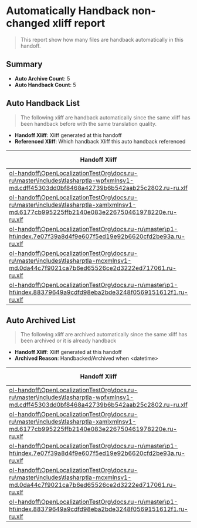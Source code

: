 # Automatically Handback non-changed xliff report
> This report show how many files are handback automatically in this handoff.

## Summary
* **Auto Archive Count**: 5
* **Auto Handback Count**: 5

## Auto Handback List
> The following xliff are handback automatically since the same xliff has been handback before with the same translation quality.

* **Handoff Xliff**: Xliff generated at this handoff
* **Referenced Xliff**: Which handback Xliff this auto handback referenced

| Handoff Xliff | Referenced Xliff | 
| --- | --- | 
| [ol-handoff\OpenLocalizationTestOrg\docs.ru-ru\master\includes\tlasharptla-wpfxmlnsv1-md.cdff45303dd0bf8468a42739b6b542aab25c2802.ru-ru.xlf](https://github.com/OpenLocalizationTestOrg/docs.handoff/blob/749da9c91f8861b5ece6a842601e1d236e052ebb/ol-handoff/OpenLocalizationTestOrg/docs.ru-ru/master/includes/tlasharptla-wpfxmlnsv1-md.cdff45303dd0bf8468a42739b6b542aab25c2802.ru-ru.xlf) | **Empty Handoff File** | 
| [ol-handoff\OpenLocalizationTestOrg\docs.ru-ru\master\includes\tlasharptla-xamlxmlnsv1-md.6177cb995225ffb2140e083e226750461978220e.ru-ru.xlf](https://github.com/OpenLocalizationTestOrg/docs.handoff/blob/749da9c91f8861b5ece6a842601e1d236e052ebb/ol-handoff/OpenLocalizationTestOrg/docs.ru-ru/master/includes/tlasharptla-xamlxmlnsv1-md.6177cb995225ffb2140e083e226750461978220e.ru-ru.xlf) | **Empty Handoff File** | 
| [ol-handoff\OpenLocalizationTestOrg\docs.ru-ru\master\p1-ht\index.7e07f39a8d4f9e607f5ed19e92b6620cfd2be93a.ru-ru.xlf](https://github.com/OpenLocalizationTestOrg/docs.handoff/blob/749da9c91f8861b5ece6a842601e1d236e052ebb/ol-handoff/OpenLocalizationTestOrg/docs.ru-ru/master/p1-ht/index.7e07f39a8d4f9e607f5ed19e92b6620cfd2be93a.ru-ru.xlf) | **Empty Handoff File** | 
| [ol-handoff\OpenLocalizationTestOrg\docs.ru-ru\master\includes\tlasharptla-mcxmlnsv1-md.0da44c7f9021ca7b6ed65526ce2d3222ed717061.ru-ru.xlf](https://github.com/OpenLocalizationTestOrg/docs.handoff/blob/749da9c91f8861b5ece6a842601e1d236e052ebb/ol-handoff/OpenLocalizationTestOrg/docs.ru-ru/master/includes/tlasharptla-mcxmlnsv1-md.0da44c7f9021ca7b6ed65526ce2d3222ed717061.ru-ru.xlf) | **Empty Handoff File** | 
| [ol-handoff\OpenLocalizationTestOrg\docs.ru-ru\master\p1-ht\index.88379649a9cdfd98eba2bde3248f0569151612f1.ru-ru.xlf](https://github.com/OpenLocalizationTestOrg/docs.handoff/blob/749da9c91f8861b5ece6a842601e1d236e052ebb/ol-handoff/OpenLocalizationTestOrg/docs.ru-ru/master/p1-ht/index.88379649a9cdfd98eba2bde3248f0569151612f1.ru-ru.xlf) | **Empty Handoff File** | 

## Auto Archived List
> The following xliff are archived automatically since the same xliff has been archived or it is already handback

* **Handoff Xliff**: Xliff generated at this handoff
* **Archived Reason**: Handbacked/Archived when &lt;datetime&gt;

| Handoff Xliff | Archived Reason | 
| --- | --- | 
| [ol-handoff\OpenLocalizationTestOrg\docs.ru-ru\master\includes\tlasharptla-wpfxmlnsv1-md.cdff45303dd0bf8468a42739b6b542aab25c2802.ru-ru.xlf](https://github.com/OpenLocalizationTestOrg/docs.handoff/blob/749da9c91f8861b5ece6a842601e1d236e052ebb/ol-handoff/OpenLocalizationTestOrg/docs.ru-ru/master/includes/tlasharptla-wpfxmlnsv1-md.cdff45303dd0bf8468a42739b6b542aab25c2802.ru-ru.xlf) | Handbacked | 
| [ol-handoff\OpenLocalizationTestOrg\docs.ru-ru\master\includes\tlasharptla-xamlxmlnsv1-md.6177cb995225ffb2140e083e226750461978220e.ru-ru.xlf](https://github.com/OpenLocalizationTestOrg/docs.handoff/blob/749da9c91f8861b5ece6a842601e1d236e052ebb/ol-handoff/OpenLocalizationTestOrg/docs.ru-ru/master/includes/tlasharptla-xamlxmlnsv1-md.6177cb995225ffb2140e083e226750461978220e.ru-ru.xlf) | Handbacked | 
| [ol-handoff\OpenLocalizationTestOrg\docs.ru-ru\master\p1-ht\index.7e07f39a8d4f9e607f5ed19e92b6620cfd2be93a.ru-ru.xlf](https://github.com/OpenLocalizationTestOrg/docs.handoff/blob/749da9c91f8861b5ece6a842601e1d236e052ebb/ol-handoff/OpenLocalizationTestOrg/docs.ru-ru/master/p1-ht/index.7e07f39a8d4f9e607f5ed19e92b6620cfd2be93a.ru-ru.xlf) | Handbacked | 
| [ol-handoff\OpenLocalizationTestOrg\docs.ru-ru\master\includes\tlasharptla-mcxmlnsv1-md.0da44c7f9021ca7b6ed65526ce2d3222ed717061.ru-ru.xlf](https://github.com/OpenLocalizationTestOrg/docs.handoff/blob/749da9c91f8861b5ece6a842601e1d236e052ebb/ol-handoff/OpenLocalizationTestOrg/docs.ru-ru/master/includes/tlasharptla-mcxmlnsv1-md.0da44c7f9021ca7b6ed65526ce2d3222ed717061.ru-ru.xlf) | Handbacked | 
| [ol-handoff\OpenLocalizationTestOrg\docs.ru-ru\master\p1-ht\index.88379649a9cdfd98eba2bde3248f0569151612f1.ru-ru.xlf](https://github.com/OpenLocalizationTestOrg/docs.handoff/blob/749da9c91f8861b5ece6a842601e1d236e052ebb/ol-handoff/OpenLocalizationTestOrg/docs.ru-ru/master/p1-ht/index.88379649a9cdfd98eba2bde3248f0569151612f1.ru-ru.xlf) | Handbacked | 

